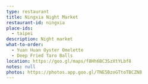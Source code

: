 ```yaml
---
type: restaurant
title: Ningxia Night Market
restaurant-id: ningxia
place-ids:
  - taipei
description: Night market
what-to-order:
  - Yuan Huan Oyster Omelette
  - Deep Fried Taro Balls
location: https://goo.gl/maps/f8Hh6BC3SzXtYLbf8
notes: null
photos: https://photos.app.goo.gl/TNE5BzoGTtoTBCZN8
---
```

